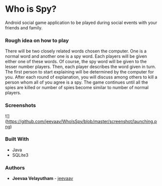# Who is Spy?

Android social game application to be played during social events with your friends and family.


### Rough idea on how to play

There will be two closely related words chosen the computer. One is a normal word and another one is a spy word.
Each players will be given either one of these words. Of course, the spy word will be given to the lesser number 
players. Then, each player describes the word given in turn. The first person to start explaining will be determined
by the computer for you. After each round of explanation, you will discuss among others to kill a person whom all 
of you agree is a spy. The game continues until all the spies are killed or number of spies become similar to number 
of normal players.

### Screenshots

![] (https://github.com/jeevaav/WhoIsSpy/blob/master/screenshot/launching.png)


### Built With

* Java
* SQLite3

### Authors

* **Jeevaa Velayutham** - [jeevaav](https://github.com/jeevaav)
